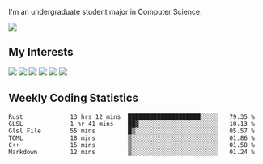 I'm an undergraduate student major in Computer Science.

![](https://github-readme-stats.vercel.app/api?username=littzhch&theme=radical)

## My Interests

![](https://img.shields.io/badge/Python-3776AB?style=flat&labelColor=FFD43B&logoColor=3776AB&logo=python)
![](https://img.shields.io/badge/C-00599C?style=flat&labelColor=01427d&logoColor=6295cb&logo=c)
![](https://img.shields.io/badge/Rust-ffffff?style=flat&labelColor=ffffff&logoColor=000000&logo=rust)
![](https://img.shields.io/badge/LaTeX-008080?style=flat&labelColor=eeece5&logoColor=008080&logo=latex)
![](https://img.shields.io/badge/OpenGL-5487b2?style=flat&labelColor=ffffff&logoColor=5487b2&logo=opengl)
![](https://img.shields.io/badge/archlinux-1793d1?style=flat&labelColor=333333&logoColor=1793d1&logo=archlinux)

## Weekly Coding Statistics
<!--START_SECTION:waka-->

```text
Rust             13 hrs 12 mins  ████████████████████░░░░░   79.35 %
GLSL             1 hr 41 mins    ██▓░░░░░░░░░░░░░░░░░░░░░░   10.13 %
Glsl File        55 mins         █▒░░░░░░░░░░░░░░░░░░░░░░░   05.57 %
TOML             18 mins         ▒░░░░░░░░░░░░░░░░░░░░░░░░   01.86 %
C++              15 mins         ▒░░░░░░░░░░░░░░░░░░░░░░░░   01.58 %
Markdown         12 mins         ▒░░░░░░░░░░░░░░░░░░░░░░░░   01.24 %
```

<!--END_SECTION:waka-->

